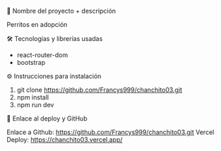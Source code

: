 📌 Nombre del proyecto + descripción

Perritos en adopción

🛠️ Tecnologías y librerías usadas

- react-router-dom
- bootstrap

⚙️ Instrucciones para instalación

1) git clone https://github.com/Francys999/chanchito03.git
2) npm install
3) npm run dev

🧭 Enlace al deploy y GitHub

Enlace a Github: https://github.com/Francys999/chanchito03.git
Vercel Deploy: https://chanchito03.vercel.app/

